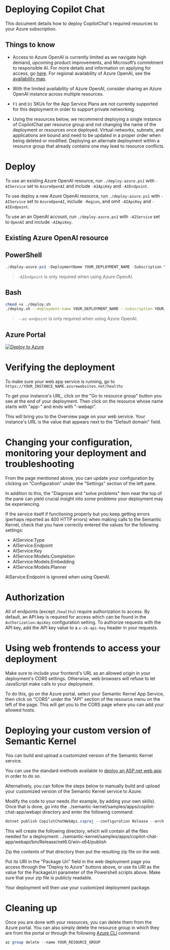 # Deploying Copilot Chat
This document details how to deploy CopilotChat's required resources to your Azure subscription.

## Things to know
- Access to Azure OpenAI is currently limited as we navigate high demand, upcoming product improvements, and Microsoft’s commitment to responsible AI. 
  For more details and information on applying for access, go [here](https://learn.microsoft.com/azure/cognitive-services/openai/overview?ocid=AID3051475#how-do-i-get-access-to-azure-openai).
  For regional availability of Azure OpenAI, see the [availability map](https://azure.microsoft.com/explore/global-infrastructure/products-by-region/?products=cognitive-services).
  
- With the limited availability of Azure OpenAI, consider sharing an Azure OpenAI instance across multiple resources.

- `F1` and `D1` SKUs for the App Service Plans are not currently supported for this deployment in order to support private networking.

- Using the resources below, we recommend deploying a single instance of CopilotChat per resource group and not changing the name of the deployment or resources once deployed.
  Virtual networks, subnets, and applications are bound and need to be updated in a proper order when being deleted or modified.
  Deploying an alternate deployment within a resource group that already contains one may lead to resource conflicts.


# Deploy
To use an existing Azure OpenAI resource, run `./deploy-azure.ps1` with `-AIService` set to `AzureOpenAI` and include `-AIApiKey` and `-AIEndpoint`.

To use deploy a new Azure OpenAI resource, run `./deploy-azure.ps1` with `-AIService` set to `AzureOpenAI`, include `-Region`, and omit `-AIApiKey` and `-AIEndpoint`.

To use an an OpenAI account, run `./deploy-azure.ps1` with `-AIService` set to `OpenAI` and include `-AIApiKey`.

## Existing Azure OpenAI resource
## PowerShell
```powershell
./deploy-azure.ps1 -DeploymentName YOUR_DEPLOYMENT_NAME -Subscription YOUR_SUBSCRIPTION_ID -AIService {AzureOpenAI or OpenAI} -AIApiKey YOUR_AI_KEY -AIEndpoint YOUR_AZURE_OPENAI_ENDPOINT
```
> `-AIEndpoint` is only required when using Azure OpenAI.

## Bash
```bash
chmod +x ./deploy.sh
./deploy.sh --deployment-name YOUR_DEPLOYMENT_NAME --subscription YOUR_SUBSCRIPTION_ID --ai-service {AzureOpenAI or OpenAI} --ai-service-key YOUR_AZURE_OPENAI_KEY --ai-endpoint YOUR_AZURE_OPENAI_ENDPOINT
```
> `--ai-endpoint` is only required when using Azure OpenAI.

## Azure Portal
[![Deploy to Azure](https://aka.ms/deploytoazurebutton)](https://portal.azure.com/#create/Microsoft.Template/uri/https%3A%2F%2Fraw.githubusercontent.com%2Fadrianwyatt%2Fsemantic-kernel%2Fsk-pipelines%2Fsamples%2Fapps%2Fcopilot-chat-app%2Fdeploy%2Fmain.json)


# Verifying the deployment
To make sure your web app service is running, go to <!-- markdown-link-check-disable -->`https://YOUR_INSTANCE_NAME.azurewebsites.net/healthz`<!-- markdown-link-check-enable-->

To get your instance's URL, click on the "Go to resource group" button you see at the end of your deployment. Then click on the resource whose name starts with "app-" and ends with "-webapi".

This will bring you to the Overview page on your web service. Your instance's URL is the value that appears next to the "Default domain" field.


# Changing your configuration, monitoring your deployment and troubleshooting
From the page mentioned above, you can update your configuration by clicking on "Configuration" under the "Settings" section of the left pane.

In addition to this, the "Diagnose and "solve problems" item near the top of the pane can yield crucial insight into some problems your deployment may be experiencing.

If the service itself if functioning properly but you keep getting errors (perhaps reported as 400 HTTP errors) when making calls to the Semantic Kernel,
check that you have correctly entered the values for the following settings:
- AIService:Type
- AIService:Endpoint
- AIService:Key
- AIService:Models:Completion
- AIService:Models:Embedding
- AIService:Models:Planner

AIService:Endpoint is ignored when using OpenAI.

# Authorization
All of endpoints (except `/healthz`) require authorization to access.
By default, an API key is required for access which can be found in the `Authorization:ApiKey` configuration setting.
To authorize requests with the API key, add the API key value to a `x-sk-api-key` header in your requests.

# Using web frontends to access your deployment
Make sure to include your frontend's URL as an allowed origin in your deployment's CORS settings. Otherwise, web browsers will refuse to let JavaScript make calls to your deployment.

To do this, go on the Azure portal, select your Semantic Kernel App Service, then click on "CORS" under the "API" section of the resource menu on the left of the page.
This will get you to the CORS page where you can add your allowed hosts.

# Deploying your custom version of Semantic Kernel
You can build and upload a customized version of the Semantic Kernel service.

You can use the standard methods available to [deploy an ASP.net web app](https://learn.microsoft.com/en-us/azure/app-service/quickstart-dotnetcore?pivots=development-environment-vs&tabs=net70) in order to do so.

Alternatively, you can follow the steps below to manually build and upload your customized version of the Semantic Kernel service to Azure.

Modify the code to your needs (for example, by adding your own skills). Once that is done, go into the ../semantic-kernel/samples/apps/copilot-chat-app/webapi
directory and enter the following command:
```powershell
dotnet publish CopilotChatWebApi.csproj --configuration Release --arch x64 --os win
```

This will create the following directory, which will contain all the files needed for a deployment:
../semantic-kernel/samples/apps/copilot-chat-app/webapi/bin/Release/net6.0/win-x64/publish

Zip the contents of that directory then put the resulting zip file on the web.

Put its URI in the "Package Uri" field in the web deployment page you access through the "Deploy to Azure" buttons above, or use its URI as the value for the PackageUri parameter of the Powershell scripts above. Make sure that your zip file is publicly readable.

Your deployment will then use your customized deployment package.


# Cleaning up
Once you are done with your resources, you can delete them from the Azure portal. You can also simply delete the resource group in which they are from the portal or through the
following [Azure CLI](https://learn.microsoft.com/en-us/cli/azure/) command:
```powershell
az group delete --name YOUR_RESOURCE_GROUP
```
